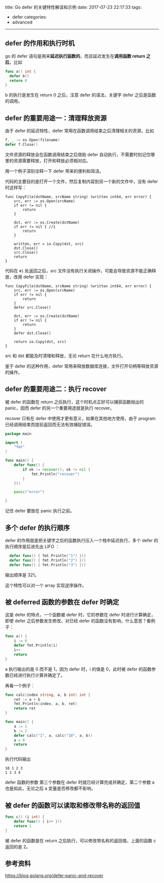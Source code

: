 title: Go defer 的关键特性解读和示例
date: 2017-07-23 22:17:33
tags:
- defer
categories:
- advanced
---

## defer 的作用和执行时机

go 的 defer 语句是用来**延迟执行函数的**，而且延迟发生在**调用函数 return 之后**，比如

```go
func a() int {
  defer b()
  return 0
}
```

b 的执行是发生在 return 0 之后，注意 defer 的语法，关键字 defer 之后是函数的调用。


## defer 的重要用途一：清理释放资源

由于 defer 的延迟特性，defer 常用在函数调用结束之后清理相关的资源，比如

```go
f, _ := os.Open(filename)
defer f.Close()
```

文件资源的释放会在函数调用结束之后借助 defer 自动执行，不需要时刻记住哪里的资源需要释放，打开和释放必须相对应。

用一个例子深刻诠释一下 defer 带来的便利和简洁。

代码的主要目的是打开一个文件，然后复制内容到另一个新的文件中，没有 defer 时这样写：

```
func CopyFile(dstName, srcName string) (written int64, err error) {
    src, err := os.Open(srcName)
    if err != nil {
        return
    }

    dst, err := os.Create(dstName)
    if err != nil { //1
        return
    }

    written, err = io.Copy(dst, src)
    dst.Close()
    src.Close()
    return
}
```

代码在 `#1` 处返回之后，src 文件没有执行关闭操作，可能会导致资源不能正确释放，改用 defer 实现：

```
func CopyFile(dstName, srcName string) (written int64, err error) {
    src, err := os.Open(srcName)
    if err != nil {
        return
    }
    defer src.Close()

    dst, err := os.Create(dstName)
    if err != nil {
        return
    }
    defer dst.Close()

    return io.Copy(dst, src)
}
```

src 和 dst 都能及时清理和释放，无论 return 在什么地方执行。

鉴于 defer 的这种作用，defer 常用来释放数据库连接，文件打开句柄等释放资源的操作。

## defer 的重要用途二：执行 recover

被 defer 的函数在 return 之后执行，这个时机点正好可以捕获函数抛出的 panic，因而 defer 的另一个重要用途就是执行 recover。

recover 只有在 defer 中使用才更有意义，如果在其他地方使用，由于 program 已经调用结束而提前返回而无法有效捕捉错误。

```go
package main

import (
    "fmt"
)

func main() {
    defer func() {
        if ok := recover(); ok != nil {
            fmt.Println("recover")
        }
    }()

    panic("error")

}

```

记住 defer 要放在 panic 执行之前。

## 多个 defer 的执行顺序

defer 的作用就是把关键字之后的函数执行压入一个栈中延迟执行，多个 defer 的执行顺序是后进先出 LIFO ：

```go
  defer func() { fmt.Println("1") }()
  defer func() { fmt.Println("2") }()
  defer func() { fmt.Println("3") }()
```

输出顺序是 321。

这个特性可以对一个 array 实现逆序操作。

## 被 deferred 函数的参数在 defer 时确定

这是 defer 的特点，一个函数被 defer 时，它的参数在 defer 时进行计算确定，即使 defer 之后参数发生修改，对已经 defer 的函数没有影响，什么意思？看例子：

```go
func a() {
    i := 0
    defer fmt.Println(i)
    i++
    return
}
```

a 执行输出的是 0 而不是 1，因为 defer 时，i 的值是 0，此时被 defer 的函数参数已经进行执行计算并确定了。

再看一个例子：

```go
func calc(index string, a, b int) int {
    ret := a + b
    fmt.Println(index, a, b, ret)
    return ret
}

func main() {
    a := 1
    b := 2
    defer calc("1", a, calc("10", a, b))
    a = 0
    return
}
```

执行代码输出 

```shell
10 1 2 3 
1 1 3 4
```

defer 函数的参数 第三个参数在 defer 时就已经计算完成并确定，第二个参数 a 也是如此，无论之后 a 变量是否修改都不影响。

## 被 defer 的函数可以读取和修改带名称的返回值

```go
func c() (i int) {
    defer func() { i++ }()
    return 1
}
```

被 defer 的函数是在 return 之后执行，可以修改带名称的返回值，上面的函数 c 返回的是 2。

## 参考资料

https://blog.golang.org/defer-panic-and-recover
